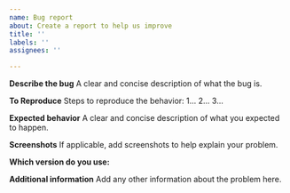```yaml
---
name: Bug report
about: Create a report to help us improve
title: ''
labels: ''
assignees: ''

---
```


**Describe the bug**
A clear and concise description of what the bug is.

**To Reproduce**
Steps to reproduce the behavior:
1...
2...
3...

**Expected behavior**
A clear and concise description of what you expected to happen.

**Screenshots**
If applicable, add screenshots to help explain your problem.

**Which version do you use:**

**Additional information**
Add any other information about the problem here.
